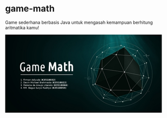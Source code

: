 # game-math
Game sederhana berbasis Java untuk mengasah kemampuan berhitung aritmatika kamu!

![alt text](https://github.com/firmanadiyuda/game-math/blob/master/github-wp.jpg)
